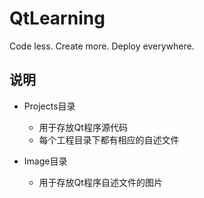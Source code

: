 # QtLearning

Code less. Create more. Deploy everywhere.

## 说明

* Projects目录
  * 用于存放Qt程序源代码
  * 每个工程目录下都有相应的自述文件

* Image目录
  * 用于存放Qt程序自述文件的图片
